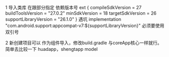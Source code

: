 1 导入类库 
  在跟部分指定 依赖版本号 
  ext {
      compileSdkVersion = 27
      buildToolsVersion = "27.0.2"
      minSdkVersion = 18
      targetSdkVersion = 26
      supportLibraryVersion = "26.1.0"
  }
  遇坑 implementation "com.android.support:appcompat-v7:${supportLibraryVersion}"
  必须要使用 双引号
    
2  新创建项目可以 作为组件导入，修改build.gradle 与coreApp核心一样就行。 
   简单去比较一下 huadapp，shengtapp  model